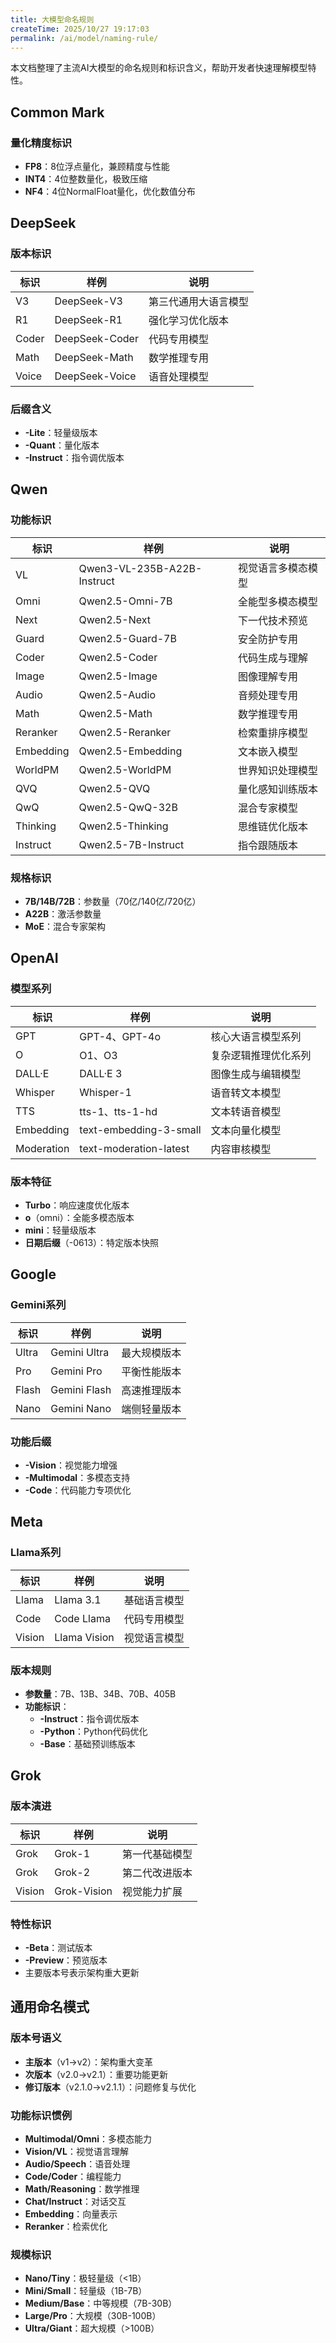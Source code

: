 ```yaml
---
title: 大模型命名规则
createTime: 2025/10/27 19:17:03
permalink: /ai/model/naming-rule/
---
```


本文档整理了主流AI大模型的命名规则和标识含义，帮助开发者快速理解模型特性。

## Common Mark

### 量化精度标识
- **FP8**：8位浮点量化，兼顾精度与性能
- **INT4**：4位整数量化，极致压缩
- **NF4**：4位NormalFloat量化，优化数值分布

## DeepSeek

### 版本标识
| 标识 | 样例 | 说明 |
|-----|------|------|
| V3 | DeepSeek-V3 | 第三代通用大语言模型 |
| R1 | DeepSeek-R1 | 强化学习优化版本 |
| Coder | DeepSeek-Coder | 代码专用模型 |
| Math | DeepSeek-Math | 数学推理专用 |
| Voice | DeepSeek-Voice | 语音处理模型 |

### 后缀含义
- **-Lite**：轻量级版本
- **-Quant**：量化版本
- **-Instruct**：指令调优版本

## Qwen

### 功能标识
| 标识 | 样例 | 说明 |
|-----|------|------|
| VL | Qwen3-VL-235B-A22B-Instruct | 视觉语言多模态模型 |
| Omni | Qwen2.5-Omni-7B | 全能型多模态模型 |
| Next | Qwen2.5-Next | 下一代技术预览 |
| Guard | Qwen2.5-Guard-7B | 安全防护专用 |
| Coder | Qwen2.5-Coder | 代码生成与理解 |
| Image | Qwen2.5-Image | 图像理解专用 |
| Audio | Qwen2.5-Audio | 音频处理专用 |
| Math | Qwen2.5-Math | 数学推理专用 |
| Reranker | Qwen2.5-Reranker | 检索重排序模型 |
| Embedding | Qwen2.5-Embedding | 文本嵌入模型 |
| WorldPM | Qwen2.5-WorldPM | 世界知识处理模型 |
| QVQ | Qwen2.5-QVQ | 量化感知训练版本 |
| QwQ | Qwen2.5-QwQ-32B | 混合专家模型 |
| Thinking | Qwen2.5-Thinking | 思维链优化版本 |
| Instruct | Qwen2.5-7B-Instruct | 指令跟随版本 |

### 规格标识
- **7B/14B/72B**：参数量（70亿/140亿/720亿）
- **A22B**：激活参数量
- **MoE**：混合专家架构

## OpenAI

### 模型系列
| 标识 | 样例 | 说明 |
|-----|------|------|
| GPT | GPT-4、GPT-4o | 核心大语言模型系列 |
| O | O1、O3 | 复杂逻辑推理优化系列 |
| DALL·E | DALL·E 3 | 图像生成与编辑模型 |
| Whisper | Whisper-1 | 语音转文本模型 |
| TTS | tts-1、tts-1-hd | 文本转语音模型 |
| Embedding | text-embedding-3-small | 文本向量化模型 |
| Moderation | text-moderation-latest | 内容审核模型 |

### 版本特征
- **Turbo**：响应速度优化版本
- **o**（omni）：全能多模态版本
- **mini**：轻量级版本
- **日期后缀**（-0613）：特定版本快照

## Google

### Gemini系列
| 标识 | 样例 | 说明 |
|-----|------|------|
| Ultra | Gemini Ultra | 最大规模版本 |
| Pro | Gemini Pro | 平衡性能版本 |
| Flash | Gemini Flash | 高速推理版本 |
| Nano | Gemini Nano | 端侧轻量版本 |

### 功能后缀
- **-Vision**：视觉能力增强
- **-Multimodal**：多模态支持
- **-Code**：代码能力专项优化

## Meta

### Llama系列
| 标识 | 样例 | 说明 |
|-----|------|------|
| Llama | Llama 3.1 | 基础语言模型 |
| Code | Code Llama | 代码专用模型 |
| Vision | Llama Vision | 视觉语言模型 |

### 版本规则
- **参数量**：7B、13B、34B、70B、405B
- **功能标识**：
  - **-Instruct**：指令调优版本
  - **-Python**：Python代码优化
  - **-Base**：基础预训练版本

## Grok

### 版本演进
| 标识 | 样例 | 说明 |
|-----|------|------|
| Grok | Grok-1 | 第一代基础模型 |
| Grok | Grok-2 | 第二代改进版本 |
| Vision | Grok-Vision | 视觉能力扩展 |

### 特性标识
- **-Beta**：测试版本
- **-Preview**：预览版本
- 主要版本号表示架构重大更新

## 通用命名模式

### 版本号语义
- **主版本**（v1→v2）：架构重大变革
- **次版本**（v2.0→v2.1）：重要功能更新
- **修订版本**（v2.1.0→v2.1.1）：问题修复与优化

### 功能标识惯例
- **Multimodal/Omni**：多模态能力
- **Vision/VL**：视觉语言理解
- **Audio/Speech**：语音处理
- **Code/Coder**：编程能力
- **Math/Reasoning**：数学推理
- **Chat/Instruct**：对话交互
- **Embedding**：向量表示
- **Reranker**：检索优化

### 规模标识
- **Nano/Tiny**：极轻量级（<1B）
- **Mini/Small**：轻量级（1B-7B）
- **Medium/Base**：中等规模（7B-30B）
- **Large/Pro**：大规模（30B-100B）
- **Ultra/Giant**：超大规模（>100B）
